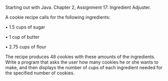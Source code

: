 Starting out with Java. Chapter 2, Assignment 17: Ingredient Adjuster.

A cookie recipe calls for the following ingredients:

• 1.5 cups of sugar

• 1 cup of butter

• 2.75 cups of flour

The recipe produces 48 cookies with these amounts of the ingredients. Write a program that
asks the user how many cookies he or she wants to make, and then displays the number of
cups of each ingredient needed for the specified number of cookies.
